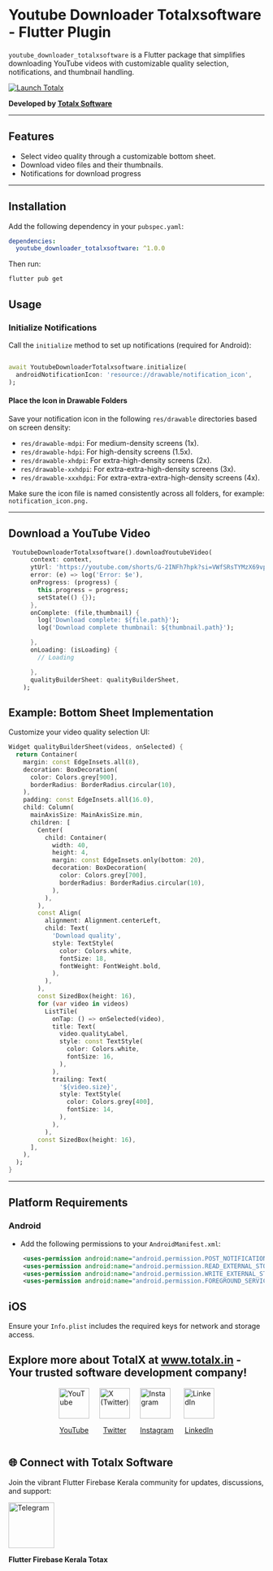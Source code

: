 # Youtube Downloader Totalxsoftware - Flutter Plugin

`youtube_downloader_totalxsoftware` is a Flutter package that simplifies downloading YouTube videos with customizable quality selection, notifications, and thumbnail handling.

<a href="https://totalx.in">
<img alt="Launch Totalx" src="https://totalx.in/assets/logo-k3HH3X3v.png">
</a>

<p><strong>Developed by <a rel="noopener" target="_new" style="--streaming-animation-state: var(--batch-play-state-1); --animation-rate: var(--batch-play-rate-1);" href="https://totalx.in"><span style="--animation-count: 18; --streaming-animation-state: var(--batch-play-state-2);">Totalx Software</span></a></strong></p>

---

## Features

- Select video quality through a customizable bottom sheet.
- Download video files and their thumbnails.
- Notifications for download progress

---

## Installation

Add the following dependency in your `pubspec.yaml`:

```yaml
dependencies:
  youtube_downloader_totalxsoftware: ^1.0.0
```

Then run:

```bash
flutter pub get

```

## Usage

### Initialize Notifications

Call the `initialize` method to set up notifications (required for Android):

```dart

await YoutubeDownloaderTotalxsoftware.initialize(
  androidNotificationIcon: 'resource://drawable/notification_icon',
);

```

#### Place the Icon in Drawable Folders

Save your notification icon in the following `res/drawable` directories based on screen density:

- `res/drawable-mdpi`: For medium-density screens (1x).
- `res/drawable-hdpi`: For high-density screens (1.5x).
- `res/drawable-xhdpi`: For extra-high-density screens (2x).
- `res/drawable-xxhdpi`: For extra-extra-high-density screens (3x).
- `res/drawable-xxxhdpi`: For extra-extra-extra-high-density screens (4x).

Make sure the icon file is named consistently across all folders, for example: `notification_icon.png.`

---

## Download a YouTube Video

```dart
 YoutubeDownloaderTotalxsoftware().downloadYoutubeVideo(
      context: context,
      ytUrl: 'https://youtube.com/shorts/G-2INFh7hpk?si=VWfSRsTYMzX69vpK',
      error: (e) => log('Error: $e'),
      onProgress: (progress) {
        this.progress = progress;
        setState(() {});
      },
      onComplete: (file,thumbnail) {
        log('Download complete: ${file.path}');
        log('Download complete thumbnail: ${thumbnail.path}');

      },
      onLoading: (isLoading) {
        // Loading

      },
      qualityBuilderSheet: qualityBuilderSheet,
    );
```
## Example: Bottom Sheet Implementation

Customize your video quality selection UI:
```dart
Widget qualityBuilderSheet(videos, onSelected) {
  return Container(
    margin: const EdgeInsets.all(8),
    decoration: BoxDecoration(
      color: Colors.grey[900],
      borderRadius: BorderRadius.circular(10),
    ),
    padding: const EdgeInsets.all(16.0),
    child: Column(
      mainAxisSize: MainAxisSize.min,
      children: [
        Center(
          child: Container(
            width: 40,
            height: 4,
            margin: const EdgeInsets.only(bottom: 20),
            decoration: BoxDecoration(
              color: Colors.grey[700],
              borderRadius: BorderRadius.circular(10),
            ),
          ),
        ),
        const Align(
          alignment: Alignment.centerLeft,
          child: Text(
            'Download quality',
            style: TextStyle(
              color: Colors.white,
              fontSize: 18,
              fontWeight: FontWeight.bold,
            ),
          ),
        ),
        const SizedBox(height: 16),
        for (var video in videos)
          ListTile(
            onTap: () => onSelected(video),
            title: Text(
              video.qualityLabel,
              style: const TextStyle(
                color: Colors.white,
                fontSize: 16,
              ),
            ),
            trailing: Text(
              '${video.size}',
              style: TextStyle(
                color: Colors.grey[400],
                fontSize: 14,
              ),
            ),
          ),
        const SizedBox(height: 16),
      ],
    ),
  );
}

```

---

## Platform Requirements
### Android
- Add the following permissions to your `AndroidManifest.xml`:

```xml 
    <uses-permission android:name="android.permission.POST_NOTIFICATIONS" />
    <uses-permission android:name="android.permission.READ_EXTERNAL_STORAGE"/>
    <uses-permission android:name="android.permission.WRITE_EXTERNAL_STORAGE"/>
    <uses-permission android:name="android.permission.FOREGROUND_SERVICE" />
```

## iOS

Ensure your `Info.plist` includes the required keys for network and storage access.



## Explore more about TotalX at www.totalx.in - Your trusted software development company!





<div style="display: flex; gap: 20px; justify-content: center; align-items: center; margin-top: 15px;"> <a href="https://www.youtube.com/channel/UCWysKlrrg4_a3W4Usw5MYKw" target="_blank"> <img src="https://cdn-icons-png.flaticon.com/512/1384/1384060.png" alt="YouTube" width="60" height="60"> <p style="text-align: center;">YouTube</p> </a> <a href="https://x.com/i/flow/login?redirect_after_login=%2FTOTALXsoftware" target="_blank"> <img src="https://cdn-icons-png.flaticon.com/512/733/733579.png" alt="X (Twitter)" width="60" height="60"> <p style="text-align: center;">Twitter</p> </a> <a href="https://www.instagram.com/totalx.in/" target="_blank"> <img src="https://cdn-icons-png.flaticon.com/512/1384/1384063.png" alt="Instagram" width="60" height="60"> <p style="text-align: center;">Instagram</p> </a> <a href="https://www.linkedin.com/company/total-x-softwares/" target="_blank"> <img src="https://cdn-icons-png.flaticon.com/512/145/145807.png" alt="LinkedIn" width="60" height="60"> <p style="text-align: center;">LinkedIn</p> </a> </div>

## 🌐 Connect with Totalx Software

Join the vibrant Flutter Firebase Kerala community for updates, discussions, and support:

<a href="https://t.me/Flutter_Firebase_Kerala" target="_blank" style="text-decoration: none;"> <img src="https://cdn-icons-png.flaticon.com/512/2111/2111646.png" alt="Telegram" width="90" height="90"> <p><b>Flutter Firebase Kerala Totax</b></p> </a>

